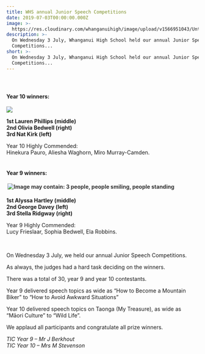 ```yaml
---
title: WHS annual Junior Speech Competitions
date: 2019-07-03T00:00:00.000Z
image: >-
  https://res.cloudinary.com/whanganuihigh/image/upload/v1566951043/Untitled-1.jpg
description: >-
  On Wednesday 3 July, Whanganui High School held our annual Junior Speech
  Competitions...
short: >-
  On Wednesday 3 July, Whanganui High School held our annual Junior Speech
  Competitions...
---
```

<h4>&nbsp;</h4>
<h4>Year 10 winners:</h4>

![](https://res.cloudinary.com/whanganuihigh/image/upload/v1563921886/News/1.1.Lauren-Phillips2.Olivia-Bedwell3.smallerjpg.jpg)

<p><strong>1st Lauren Phillips (middle)</strong><br /><strong>2nd Olivia Bedwell (right)</strong><br /><strong>3rd Nat Kirk (left)</strong></p>
<p>Year 10 Highly Commended:&nbsp;<br />Hinekura Pauro, Aliesha Waghorn, Miro Murray-Camden.<br /><br /></p>
<h4>Year 9 winners:</h4>
<h4><span style="color: #333333; font-size: 14px;">&nbsp;</span><img style="color: #333333; font-size: 14px;" src="https://scontent-syd2-1.xx.fbcdn.net/v/t1.0-9/66304215_2290562524326246_7271793323377950720_n.jpg?_nc_cat=106&amp;_nc_eui2=AeHNwz_nX_KQeLNthCTgtSIROqj7ATFfCdea64JXbnjmmYA9RNROBSYGwnmpZT82VJUVD62w1fh44CS9w5QlBp_tv3oFbf0PnsuYZhJWwtvaHw&amp;_nc_oc=AQlIk0Ei0qEbDC4UhQ4M-mX6FdbVHvom7qEk-ZlJzHdN6b3FqKGTzYih5HTT6zzr-DQ&amp;_nc_ht=scontent-syd2-1.xx&amp;oh=1820fb318d352d29ee0a484cc5e43d9d&amp;oe=5DB86A29" alt="Image may contain: 3 people, people smiling, people standing" /></h4>
<p><strong>1st Alyssa Hartley (middle)</strong><br /><strong>2nd George Davey (left)</strong><br /><strong>3rd Stella Ridgway (right)</strong></p>
<p>Year 9 Highly Commended:&nbsp;<br />Lucy Frieslaar, Sophia Bedwell, Ela Robbins.</p>
<p>&nbsp;</p>
<p>On Wednesday 3 July, we held our annual Junior Speech Competitions.</p>
<p>As always, the judges had a hard task deciding on the winners.</p>
<p>There was a total of 30, year 9 and year 10 contestants.</p>
<p>Year 9 delivered speech topics as wide as &ldquo;How to Become a Mountain Biker&rdquo; to &ldquo;How to Avoid Awkward Situations&rdquo;</p>
<p>Year 10 delivered speech topics on Taonga (My Treasure), as wide as &ldquo;Māori Culture&rdquo; to &ldquo;Wild Life&rdquo;.</p>
<p>We applaud all participants and congratulate all prize winners.&nbsp;</p>
<p><em>TIC Year 9 &ndash; Mr J Berkhout</em><br /><em> TIC Year 10 &ndash; Mrs M Stevenson</em></p>
